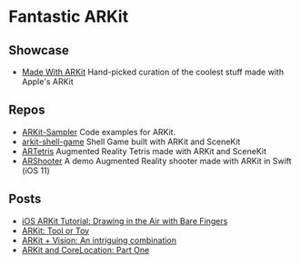# Fantastic ARKit

## Showcase

- [Made With ARKit](http://www.madewitharkit.com/) Hand-picked curation of the coolest stuff made with Apple's ARKit

## Repos

- [ARKit-Sampler](https://github.com/shu223/ARKit-Sampler) Code examples for ARKit.
- [arkit-shell-game](https://github.com/handsomecode/arkit-shell-game) Shell Game built with ARKit and SceneKit
- [ARTetris](https://github.com/exyte/ARTetris) Augmented Reality Tetris made with ARKit and SceneKit
- [ARShooter](https://github.com/farice/ARShooter) A demo Augmented Reality shooter made with ARKit in Swift (iOS 11)

## Posts

- [iOS ARKit Tutorial: Drawing in the Air with Bare Fingers](https://www.toptal.com/swift/ios-arkit-tutorial-drawing-in-air-with-fingers)
- [ARKit: Tool or Toy](https://medium.com/@ugiacoman/arkit-tool-or-toy-bbaf8cd70338)
- [ARKit + Vision: An intriguing combination](https://dev.to/osterbergjordan/arkit--vision-an-intriguing-combination)
- [ARKit and CoreLocation: Part One](https://medium.com/journey-of-one-thousand-apps/arkit-and-corelocation-part-one-fc7cb2fa0150)
